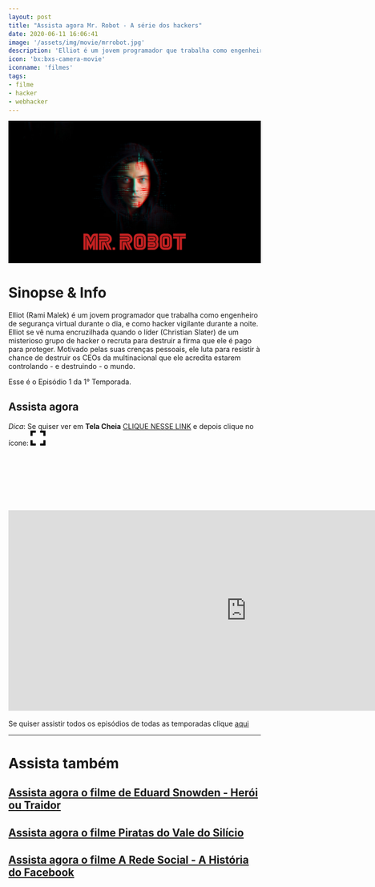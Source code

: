 ```yaml
---
layout: post
title: "Assista agora Mr. Robot - A série dos hackers"
date: 2020-06-11 16:06:41
image: '/assets/img/movie/mrrobot.jpg'
description: 'Elliot é um jovem programador que trabalha como engenheiro de segurança virtual durante o dia, e como hacker durante a noite.'
icon: 'bx:bxs-camera-movie'
iconname: 'filmes'
tags:
- filme
- hacker
- webhacker
---
```


![Assista agora Mr. Robot - A série dos hackers](/assets/img/movie/mrrobot.jpg)

# Sinopse & Info
Elliot (Rami Malek) é um jovem programador que trabalha como engenheiro de segurança virtual durante o dia, e como hacker vigilante durante a noite. Elliot se vê numa encruzilhada quando o líder (Christian Slater) de um misterioso grupo de hacker o recruta para destruir a firma que ele é pago para proteger. Motivado pelas suas crenças pessoais, ele luta para resistir à chance de destruir os CEOs da multinacional que ele acredita estarem controlando - e destruindo - o mundo.

Esse é o Episódio 1 da 1° Temporada.

## Assista agora

*Dica*: Se quiser ver em **Tela Cheia** [CLIQUE NESSE LINK](https://drive.google.com/file/d/17-NIqCA47A17jiDCNITsOQhZqq0nWLBC/view) e depois clique no ícone: ![Full Screen](/assets/img/movie/fullscreen-30.png)

<!-- LISTA MIN -->
<script async src="//pagead2.googlesyndication.com/pagead/js/adsbygoogle.js"></script>
<ins class="adsbygoogle"
style="display:inline-block;width:730px;height:95px"
data-ad-client="ca-pub-2838251107855362"
data-ad-slot="5351066970"></ins>
<script>
(adsbygoogle = window.adsbygoogle || []).push({});
</script>

<iframe style="border:none;" src="https://drive.google.com/file/d/17-NIqCA47A17jiDCNITsOQhZqq0nWLBC/preview" width="950" height="400" allowfullscreen></iframe>

<script async src="https://pagead2.googlesyndication.com/pagead/js/adsbygoogle.js"></script>
<!-- Informat -->
<ins class="adsbygoogle"
     style="display:block"
     data-ad-client="ca-pub-2838251107855362"
     data-ad-slot="2327980059"
     data-ad-format="auto"
     data-full-width-responsive="true"></ins>
<script>
(adsbygoogle = window.adsbygoogle || []).push({});
</script>

Se quiser assistir todos os episódios de todas as temporadas clique [aqui](https://bit.ly/2BQmIqS)

---
# Assista também
## [Assista agora o filme de Eduard Snowden - Herói ou Traidor](https://terminalroot.com.br/2019/07/assista-o-filme-de-eduard-snowden-completo.html)
## [Assista agora o filme Piratas do Vale do Silício](https://terminalroot.com.br/2019/08/assista-agora-o-filme-piratas-do-vale-do-silicio.html)
## [Assista agora o filme A Rede Social - A História do Facebook](https://terminalroot.com.br/2019/08/assista-agora-o-filme-a-rede-social-a-historia-do-facebook.html)
